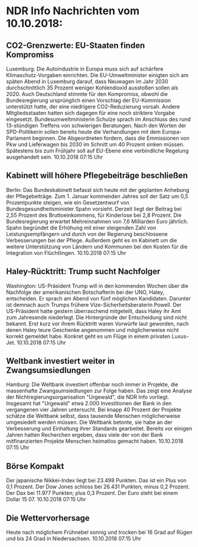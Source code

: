 # NDR Info Nachrichten vom 10.10.2018:


## CO2-Grenzwerte: EU-Staaten finden Kompromiss
Luxemburg:	Die Autoindustrie in Europa muss sich auf schärfere Klimaschutz-Vorgaben einrichten. Die EU-Umweltminister einigten sich am späten Abend in Luxemburg darauf, dass Neuwagen im Jahr 2030 durchschnittlich 35 Prozent weniger Kohlendioxid ausstoßen sollen als 2020. Auch Deutschland stimmte für den Kompromiss, obwohl die Bundesregierung ursprünglich einen Vorschlag der EU-Kommission unterstützt hatte, der eine niedrigere CO2-Reduzierung vorsah. Andere Mitgliedsstaaten hatten sich dagegen für eine noch striktere Vorgabe eingesetzt. Bundesumweltministerin Schulze sprach im Anschluss des rund 13-stündigen Treffens von schwierigen Beratungen. Nach den Worten der SPD-Politikerin sollen bereits heute die Verhandlungen mit dem Europa-Parlament beginnen. Die Abgeordneten fordern, dass die Emmissionen von Pkw und Lieferwagen bis 2030 im Schnitt um 40 Prozent sinken müssen. Spätestens bis zum Frühjahr soll auf EU-Ebene eine verbindliche Regelung ausgehandelt sein. 10.10.2018 07:15 Uhr 

## Kabinett will höhere Pflegebeiträge beschließen
Berlin: Das Bundeskabinett befasst sich heute mit der geplanten Anhebung der Pflegebeiträge. Zum 1. Januar kommenden Jahres soll der Satz um 0,5 Prozentpunkte steigen, wie ein Gesetzentwurf von Bundesgesundheitsminister Spahn vorsieht. Derzeit liegt der Beitrag bei 2,55 Prozent des Bruttoeinkommens, für Kinderlose bei 2,8 Prozent. Die Bundesregierung erwartet Mehreinnahmen von 7,6 Milliarden Euro jährlich. Spahn begründet die Erhöhung mit einer steigenden Zahl von Leistungsempfängern und durch von der Regierung beschlossene Verbesserungen bei der Pflege. Außerdem geht es im Kabinett um die weitere Unterstützung von Ländern und Kommunen bei den Kosten für die Integration von Flüchtlingen. 10.10.2018 07:15 Uhr 

## Haley-Rücktritt: Trump sucht Nachfolger
Washington:	US-Präsident Trump will in den kommenden Wochen über die Nachfolge der amerikanischen Botschafterin bei der UNO, Haley, entscheiden. Er sprach am Abend von fünf möglichen Kandidaten. Darunter ist demnach auch Trumps frühere Vize-Sicherheitsberaterin Powell. Der US-Präsident hatte gestern überraschend mitgeteilt, dass Haley ihr Amt zum Jahresende niederlegt. Die Hintergründe der Entscheidung sind nicht bekannt. Erst kurz vor ihrem Rücktritt waren Vorwürfe laut geworden, nach denen Haley teure Geschenke angenommen und möglicherweise nicht korrekt gemeldet habe. Konkret geht es um Flüge in einem privaten Luxus-Jet. 10.10.2018 07:15 Uhr 

## Weltbank investiert weiter in Zwangsumsiedlungen
Hamburg: Die Weltbank investiert offenbar noch immer in Projekte, die massenhafte Zwangsumsiedlungen zur Folge haben. Das zeigt eine Analyse der Nichtregierungsorganisation "Urgewald", die NDR Info vorliegt. Insgesamt hat "Urgewald" etwa 2.000 Investitionen der Bank in den vergangenen vier Jahren untersucht. Bei knapp 40 Prozent der Projekte schätze die Weltbank selbst, dass tausende Menschen möglicherweise umgesiedelt werden müssen. Die Weltbank betonte, sie habe an der Verbesserung und Einhaltung ihrer Standards gearbeitet. Bereits vor einigen Jahren hatten Recherchen ergeben, dass viele der von der Bank mitfinanzierten Projekte Menschen heimatlos gemacht haben. 10.10.2018 07:15 Uhr 

## Börse Kompakt
Der japanische Nikkei-Index liegt bei 23.498 Punkten. Das ist ein Plus von 0,1 Prozent. Der Dow Jones schloss bei 26.431 Punkten; minus 0,2 Prozent. Der Dax bei 11.977 Punkten; plus 0,3 Prozent. Der Euro steht bei einem Dollar 15 07. 10.10.2018 07:15 Uhr 

## Die Wettervorhersage
Heute nach möglichem Frühnebel sonnig und trocken bei 16 Grad auf Rügen und bis 24 Grad in Niedersachsen. 10.10.2018 07:15 Uhr 
